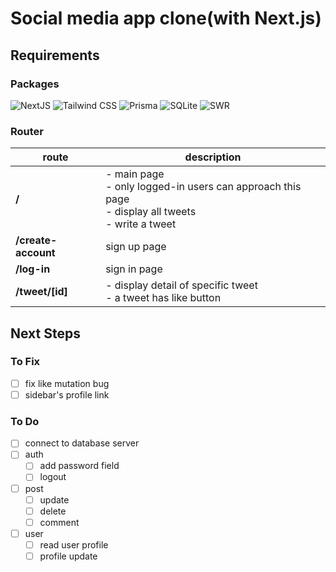 # Social media app clone(with Next.js)

## Requirements

### Packages

![NextJS](https://img.shields.io/badge/Next.js-000000?style=flat-square&logo=Nextdotjs&logoColor=white)
![Tailwind CSS](https://img.shields.io/badge/Tailwind_CSS-06B6D4?style=flat-square&logo=tailwindcss&logoColor=white)
![Prisma](https://img.shields.io/badge/Prisma-2D3748?style=flat-square&logo=prisma&logoColor=white)
![SQLite](https://img.shields.io/badge/SQLite-003B57?style=flat-square&logo=sqlite&logoColor=white)
![SWR](https://img.shields.io/badge/SWR-000000?style=flat-square&logo=swr&logoColor=white)

### Router

| route               | description                                                                                                |
| ------------------- | ---------------------------------------------------------------------------------------------------------- |
| **/**               | - main page<br/>- only logged-in users can approach this page<br/>- display all tweets<br/>- write a tweet |
| **/create-account** | sign up page                                                                                               |
| **/log-in**         | sign in page                                                                                               |
| **/tweet/[id]**     | - display detail of specific tweet<br/>- a tweet has like button                                           |

## Next Steps

### To Fix

- [ ] fix like mutation bug
- [ ] sidebar's profile link

### To Do

- [ ] connect to database server
- [ ] auth
  - [ ] add password field
  - [ ] logout
- [ ] post
  - [ ] update
  - [ ] delete
  - [ ] comment
- [ ] user
  - [ ] read user profile
  - [ ] profile update
